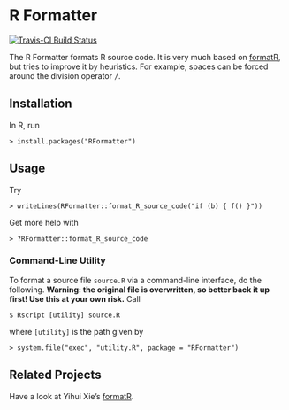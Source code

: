 # R Formatter

[![Travis-CI Build Status](https://travis-ci.org/evolutics/RFormatter.svg?branch=master)](https://travis-ci.org/evolutics/RFormatter)

The R Formatter formats R source code. It is very much based on [formatR](http://yihui.name/formatR), but tries to improve it by heuristics. For example, spaces can be forced around the division operator `/`.

## Installation

In R, run

    > install.packages("RFormatter")

## Usage

Try

    > writeLines(RFormatter::format_R_source_code("if (b) { f() }"))

Get more help with

    > ?RFormatter::format_R_source_code

### Command-Line Utility

To format a source file `source.R` via a command-line interface, do the following. **Warning: the original file is overwritten, so better back it up first! Use this at your own risk.** Call

    $ Rscript [utility] source.R

where `[utility]` is the path given by

    > system.file("exec", "utility.R", package = "RFormatter")

## Related Projects

Have a look at Yihui Xie’s [formatR](http://yihui.name/formatR).
